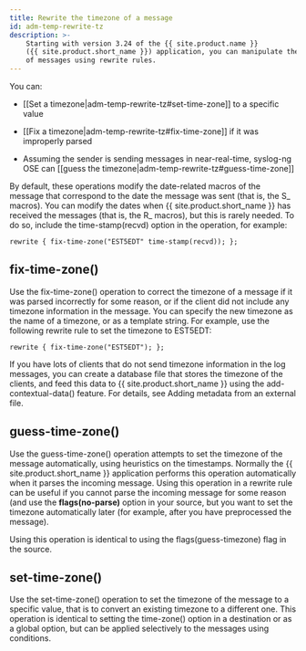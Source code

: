 ```yaml
---
title: Rewrite the timezone of a message
id: adm-temp-rewrite-tz
description: >-
    Starting with version 3.24 of the {{ site.product.name }}
    ({{ site.product.short_name }}) application, you can manipulate the timezone information
    of messages using rewrite rules. 
---
```


You can:

- [[Set a timezone|adm-temp-rewrite-tz#set-time-zone]] to a specific value

- [[Fix a timezone|adm-temp-rewrite-tz#fix-time-zone]] if it was improperly parsed

- Assuming the sender is sending messages in near-real-time, syslog-ng
    OSE can [[guess the timezone|adm-temp-rewrite-tz#guess-time-zone]]

By default, these operations modify the date-related macros of the
message that correspond to the date the message was sent (that is, the
S\_ macros). You can modify the dates when {{ site.product.short_name }} has received
the messages (that is, the R\_ macros), but this is rarely needed. To do
so, include the time-stamp(recvd) option in the operation, for example:

```config
rewrite { fix-time-zone("EST5EDT" time-stamp(recvd)); };
```

## fix-time-zone()

Use the fix-time-zone() operation to correct the timezone of a message
if it was parsed incorrectly for some reason, or if the client did not
include any timezone information in the message. You can specify the new
timezone as the name of a timezone, or as a template string. For
example, use the following rewrite rule to set the timezone to EST5EDT:

```config
rewrite { fix-time-zone("EST5EDT"); };
```

If you have lots of clients that do not send timezone information in the
log messages, you can create a database file that stores the timezone of
the clients, and feed this data to {{ site.product.short_name }} using the
add-contextual-data() feature. For details, see
Adding metadata from an external file.

## guess-time-zone()

Use the guess-time-zone() operation attempts to set the timezone of the
message automatically, using heuristics on the timestamps. Normally the
{{ site.product.short_name }} application performs this operation automatically when it
parses the incoming message. Using this operation in a rewrite rule can
be useful if you cannot parse the incoming message for some reason (and
use the **flags(no-parse)** option in your source, but you want to set
the timezone automatically later (for example, after you have
preprocessed the message).

Using this operation is identical to using the flags(guess-timezone)
flag in the source.

## set-time-zone()

Use the set-time-zone() operation to set the timezone of the message to
a specific value, that is to convert an existing timezone to a different
one. This operation is identical to setting the time-zone() option in a
destination or as a global option, but can be applied selectively to the
messages using conditions.
